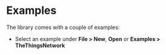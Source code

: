 # Examples

The library comes with a couple of examples:

* Select an example under **File > New**, **Open** or **Examples > TheThingsNetwork**